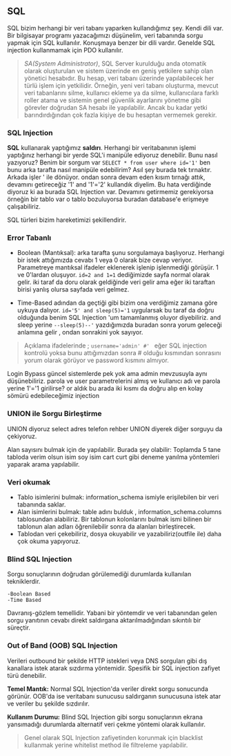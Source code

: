 ## SQL
SQL bizim herhangi bir veri tabanı yaparken kullandığımız şey. Kendi dili var. Bir bilgisayar programı yazacağımızı düşünelim, veri tabanında sorgu yapmak için SQL kullanılır. Konuşmaya benzer bir dili vardır. Genelde SQL injection kullanmamak için PDO kullanılır. 

> *SA(System Administrator)*, SQL Server kurulduğu anda otomatik olarak oluşturulan ve sistem üzerinde en geniş yetkilere sahip olan yönetici hesabıdır. Bu hesap, veri tabanı üzerinde yapılabilecek her türlü işlem için yetkilidir. Örneğin, yeni veri tabanı oluşturma, mevcut veri tabanlarını silme, kullanıcı ekleme ya da silme, kullanıcılara farklı roller atama ve sistemin genel güvenlik ayarlarını yönetme gibi görevler doğrudan SA hesabı ile yapılabilir. Ancak bu kadar yetki barındırdığından çok fazla kişiye de bu hesaptan vermemek gerekir. 

### SQL Injection
**SQL** kullanarak yaptığımız **saldırı**. Herhangi bir veritabanının işlemi yaptığınız herhangi bir yerde SQL'i manipüle ediyoruz denebilir. Bunu nasıl yazıyoruz? Benim bir sorgum var ```SELECT * from user where id='1'``` ben bunu arka tarafta nasıl manipüle edebilirim? Asıl şey burada tek tırnaktır. Arkada işler ' ile dönüyor. ondan sonra devam eden kısım tırnağı attık, devamını getireceğiz '1' and '1'='2' kullandık diyelim. Bu hata verdiğinde diyoruz ki aa burada SQL Injection  var. Devamını getirmemiz gerekiyorsa örneğin bir tablo var o tablo bozuluyorsa buradan database'e erişmeye çalışabiliriz.

SQL türleri bizim hareketimizi şekillendirir. 
### Error Tabanlı
- Boolean (Mantıksal): arka tarafta şunu sorgulamaya başlıyoruz. Herhangi bir istek attığımızda cevabı 1 veya 0 olarak bize cevap veriyor. Parametreye mantıksal ifadeler eklenerek işlenip işlenmediği görüşür. 1 ve 0'lardan oluşuyor. ```id=2 and 1=1``` dediğimizde sayfa normal olarak gelir. iki taraf da doru olarak geldiğinde veri gelir ama eğer iki taraftan birisi yanlış olursa sayfada veri gelmez. 

- Time-Based adından da geçtiği gibi bizim ona verdiğimiz zamana göre uykuya dalıyor. ```id='5' and sleep(5)='1``` uygularsak bu taraf da doğru olduğunda benim SQL Injection 'um tamamlanmış oluyor diyebiliriz. and sleep yerine ``` --sleep(5)--' ``` yazdığımızda buradan sonra yorum geleceği anlamına gelir , ondan sonrakini yok sayıyor.

> Açıklama ifadelerinde ; ```username='admin' #' ``` eğer SQL injection kontrolü yoksa bunu attığımızdan sonra # olduğu kısmından sonrasını yorum olarak görüyor ve password kısmını almıyor.

Login Bypass güncel sistemlerde pek yok ama admin mevzusuyla aynı düşünebiliriz. parola ve user parametrelerini almış ve kullanıcı adı ve parola yerine 1'='1 girilirse? or aldık bu arada iki kısmı da doğru alıp en kolay sömürü edebileceğimiz injection

### UNION ile Sorgu Birleştirme
UNION  diyoruz select adres telefon rehber UNION diyerek diğer sorguyu da çekiyoruz.

Alan sayısını bulmak için de yapılabilir. Burada şey olabilir: Toplamda 5 tane tabloda verim olsun isim soy isim cart curt gibi deneme yanılma yöntemleri yaparak arama yapılabilir.

### Veri okumak
- Tablo isimlerini bulmak: information_schema ismiyle erişilebilen bir veri tabanında saklar.
- Alan isimlerini bulmak: table adını bulduk , information_schema.columns tablosundan alabiliriz. Bir tablonun kolonlarını bulmak ismi bilinen bir tablonun alan adları öğrenilebilir sonra da alanları birleştirecek.
- Tablodan veri çekebiliriz, dosya okuyabilir ve yazabiliriz(outfile ile) daha çok okuma yapıyoruz. 

### Blind SQL Injection
Sorgu sonuçlarının doğrudan görülemediği durumlarda kullanılan tekniklerdir.

    -Boolean Based
    -Time Based

Davranış-gözlem temellidir. Yabani bir yöntemdir ve veri tabanından gelen sorgu yanıtının cevabı direkt saldırgana aktarılmadığından sıkıntılı bir süreçtir.

### Out of Band (OOB) SQL Injection

Verileri outbound bir şekilde HTTP istekleri veya DNS sorguları gibi dış kanallara istek atarak sızdırma yöntemidir. Spesifik bir SQL injection zafiyet türü denebilir.

**Temel Mantık:** Normal SQL Injection'da veriler direkt sorgu sonucunda görünür. OOB'da ise veritabanı sunucusu saldırganın sunucusuna istek atar ve veriler bu şekilde sızdırılır.

**Kullanım Durumu:** Blind SQL Injection gibi sorgu sonuçlarının ekrana yansımadığı durumlarda alternatif veri çekme yöntemi olarak kullanılır.

> Genel olarak SQL Injection zafiyetinden korunmak için blacklist kullanmak yerine whitelist method ile filtreleme yapılabilir.
